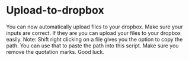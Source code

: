 # Upload-to-dropbox
You can now automatically upload files to your dropbox.
Make sure your inputs are correct. If they are you can upload your files to your dropbox easily. Note: Shift right clicking on a file gives you the option to copy the path. You can use that to paste the path into this script. Make sure you remove the quotation marks. Good luck.
